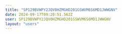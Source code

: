 ```yaml
---
title: "SP129BVWPY2JQV0HZMGHD201GSWVM6S6MD1JWWGNV"
date: 2024-09-17T09:20:51.562Z
user: SP129BVWPY2JQV0HZMGHD201GSWVM6S6MD1JWWGNV
layout: "users"
---
```

    